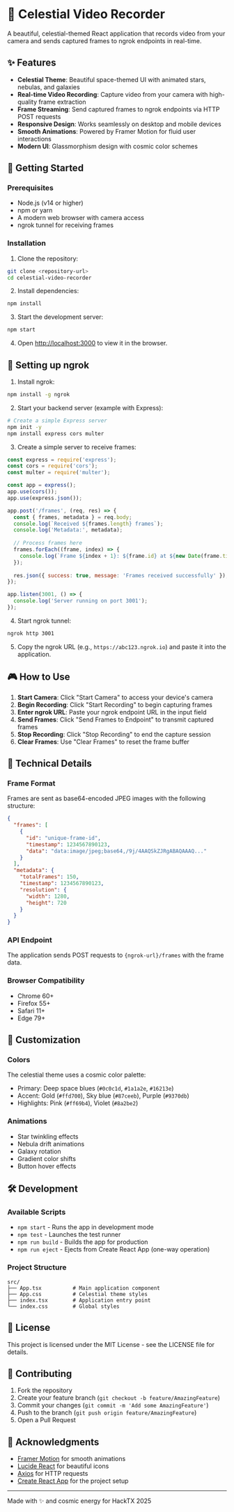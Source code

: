 # 🌟 Celestial Video Recorder

A beautiful, celestial-themed React application that records video from your camera and sends captured frames to ngrok endpoints in real-time.

## ✨ Features

- **Celestial Theme**: Beautiful space-themed UI with animated stars, nebulas, and galaxies
- **Real-time Video Recording**: Capture video from your camera with high-quality frame extraction
- **Frame Streaming**: Send captured frames to ngrok endpoints via HTTP POST requests
- **Responsive Design**: Works seamlessly on desktop and mobile devices
- **Smooth Animations**: Powered by Framer Motion for fluid user interactions
- **Modern UI**: Glassmorphism design with cosmic color schemes

## 🚀 Getting Started

### Prerequisites

- Node.js (v14 or higher)
- npm or yarn
- A modern web browser with camera access
- ngrok tunnel for receiving frames

### Installation

1. Clone the repository:
```bash
git clone <repository-url>
cd celestial-video-recorder
```

2. Install dependencies:
```bash
npm install
```

3. Start the development server:
```bash
npm start
```

4. Open [http://localhost:3000](http://localhost:3000) to view it in the browser.

## 📡 Setting up ngrok

1. Install ngrok:
```bash
npm install -g ngrok
```

2. Start your backend server (example with Express):
```bash
# Create a simple Express server
npm init -y
npm install express cors multer
```

3. Create a simple server to receive frames:
```javascript
const express = require('express');
const cors = require('cors');
const multer = require('multer');

const app = express();
app.use(cors());
app.use(express.json());

app.post('/frames', (req, res) => {
  const { frames, metadata } = req.body;
  console.log(`Received ${frames.length} frames`);
  console.log('Metadata:', metadata);
  
  // Process frames here
  frames.forEach((frame, index) => {
    console.log(`Frame ${index + 1}: ${frame.id} at ${new Date(frame.timestamp)}`);
  });
  
  res.json({ success: true, message: 'Frames received successfully' });
});

app.listen(3001, () => {
  console.log('Server running on port 3001');
});
```

4. Start ngrok tunnel:
```bash
ngrok http 3001
```

5. Copy the ngrok URL (e.g., `https://abc123.ngrok.io`) and paste it into the application.

## 🎮 How to Use

1. **Start Camera**: Click "Start Camera" to access your device's camera
2. **Begin Recording**: Click "Start Recording" to begin capturing frames
3. **Enter ngrok URL**: Paste your ngrok endpoint URL in the input field
4. **Send Frames**: Click "Send Frames to Endpoint" to transmit captured frames
5. **Stop Recording**: Click "Stop Recording" to end the capture session
6. **Clear Frames**: Use "Clear Frames" to reset the frame buffer

## 🔧 Technical Details

### Frame Format

Frames are sent as base64-encoded JPEG images with the following structure:

```json
{
  "frames": [
    {
      "id": "unique-frame-id",
      "timestamp": 1234567890123,
      "data": "data:image/jpeg;base64,/9j/4AAQSkZJRgABAQAAAQ..."
    }
  ],
  "metadata": {
    "totalFrames": 150,
    "timestamp": 1234567890123,
    "resolution": {
      "width": 1280,
      "height": 720
    }
  }
}
```

### API Endpoint

The application sends POST requests to `{ngrok-url}/frames` with the frame data.

### Browser Compatibility

- Chrome 60+
- Firefox 55+
- Safari 11+
- Edge 79+

## 🎨 Customization

### Colors
The celestial theme uses a cosmic color palette:
- Primary: Deep space blues (`#0c0c1d`, `#1a1a2e`, `#16213e`)
- Accent: Gold (`#ffd700`), Sky blue (`#87ceeb`), Purple (`#9370db`)
- Highlights: Pink (`#ff69b4`), Violet (`#8a2be2`)

### Animations
- Star twinkling effects
- Nebula drift animations
- Galaxy rotation
- Gradient color shifts
- Button hover effects

## 🛠️ Development

### Available Scripts

- `npm start` - Runs the app in development mode
- `npm test` - Launches the test runner
- `npm run build` - Builds the app for production
- `npm run eject` - Ejects from Create React App (one-way operation)

### Project Structure

```
src/
├── App.tsx          # Main application component
├── App.css          # Celestial theme styles
├── index.tsx        # Application entry point
└── index.css        # Global styles
```

## 📝 License

This project is licensed under the MIT License - see the LICENSE file for details.

## 🤝 Contributing

1. Fork the repository
2. Create your feature branch (`git checkout -b feature/AmazingFeature`)
3. Commit your changes (`git commit -m 'Add some AmazingFeature'`)
4. Push to the branch (`git push origin feature/AmazingFeature`)
5. Open a Pull Request

## 🌟 Acknowledgments

- [Framer Motion](https://www.framer.com/motion/) for smooth animations
- [Lucide React](https://lucide.dev/) for beautiful icons
- [Axios](https://axios-http.com/) for HTTP requests
- [Create React App](https://create-react-app.dev/) for the project setup

---

Made with ✨ and cosmic energy for HackTX 2025